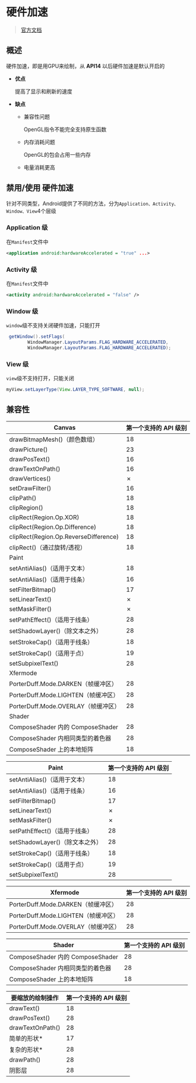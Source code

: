 # 硬件加速

> [官方文档](https://developer.android.com/guide/topics/graphics/hardware-accel)

## 概述

硬件加速，即是用GPU来绘制，从 **API14** 以后硬件加速是默认开启的

* **优点**

  提高了显示和刷新的速度

* **缺点**

  * 兼容性问题

    OpenGL指令不能完全支持原生函数

  * 内存消耗问题

    OpenGL的包会占用一些内存

  * 电量消耗更高

## 禁用/使用 硬件加速

针对不同类型，Android提供了不同的方法，分为`Application、Activity、Window、View`4个层级

### Application 级

在`Manifest`文件中

```xml
<application android:hardwareAccelerated = "true" ...>
```

### Activity 级

在`Manifest`文件中

```xml
<activity android:hardwareAccelerated = "false" />
```

### Window 级

`window`级不支持关闭硬件加速，只能打开

```java
 getWindow().setFlags(
        WindowManager.LayoutParams.FLAG_HARDWARE_ACCELERATED,
        WindowManager.LayoutParams.FLAG_HARDWARE_ACCELERATED);
```

### View 级

`view`级不支持打开，只能关闭

```java
myView.setLayerType(View.LAYER_TYPE_SOFTWARE, null);
```

## 兼容性

| Canvas                                | 第一个支持的 API 级别 |
| ------------------------------------- | --------------------- |
| drawBitmapMesh()（颜色数组）          | 18                    |
| drawPicture()                         | 23                    |
| drawPosText()                         | 16                    |
| drawTextOnPath()                      | 16                    |
| drawVertices()                        | ✗                     |
| setDrawFilter()                       | 16                    |
| clipPath()                            | 18                    |
| clipRegion()                          | 18                    |
| clipRect(Region.Op.XOR)               | 18                    |
| clipRect(Region.Op.Difference)        | 18                    |
| clipRect(Region.Op.ReverseDifference) | 18                    |
| clipRect()（通过旋转/透视）           | 18                    |
| Paint                                 |                       |
| setAntiAlias()（适用于文本）          | 18                    |
| setAntiAlias()（适用于线条）          | 16                    |
| setFilterBitmap()                     | 17                    |
| setLinearText()                       | ✗                     |
| setMaskFilter()                       | ✗                     |
| setPathEffect()（适用于线条）         | 28                    |
| setShadowLayer()（除文本之外）        | 28                    |
| setStrokeCap()（适用于线条）          | 18                    |
| setStrokeCap()（适用于点）            | 19                    |
| setSubpixelText()                     | 28                    |
| Xfermode                              |                       |
| PorterDuff.Mode.DARKEN（帧缓冲区）    | 28                    |
| PorterDuff.Mode.LIGHTEN（帧缓冲区）   | 28                    |
| PorterDuff.Mode.OVERLAY（帧缓冲区）   | 28                    |
| Shader                                |                       |
| ComposeShader 内的 ComposeShader      | 28                    |
| ComposeShader 内相同类型的着色器      | 28                    |
| ComposeShader 上的本地矩阵            | 18                    |

| Paint                          | 第一个支持的 API 级别 |
| ------------------------------ | --------------------- |
| setAntiAlias()（适用于文本）   | 18                    |
| setAntiAlias()（适用于线条）   | 16                    |
| setFilterBitmap()              | 17                    |
| setLinearText()                | ✗                     |
| setMaskFilter()                | ✗                     |
| setPathEffect()（适用于线条）  | 28                    |
| setShadowLayer()（除文本之外） | 28                    |
| setStrokeCap()（适用于线条）   | 18                    |
| setStrokeCap()（适用于点）     | 19                    |
| setSubpixelText()              | 28                    |

| Xfermode                            | 第一个支持的 API 级别 |
| ----------------------------------- | --------------------- |
| PorterDuff.Mode.DARKEN（帧缓冲区）  | 28                    |
| PorterDuff.Mode.LIGHTEN（帧缓冲区） | 28                    |
| PorterDuff.Mode.OVERLAY（帧缓冲区） | 28                    |

| Shader                           | 第一个支持的 API 级别 |
| -------------------------------- | --------------------- |
| ComposeShader 内的 ComposeShader | 28                    |
| ComposeShader 内相同类型的着色器 | 28                    |
| ComposeShader 上的本地矩阵       | 18                    |

| 要缩放的绘制操作 | 第一个支持的 API 级别 |
| ---------------- | --------------------- |
| drawText()       | 18                    |
| drawPosText()    | 28                    |
| drawTextOnPath() | 28                    |
| 简单的形状*      | 17                    |
| 复杂的形状*      | 28                    |
| drawPath()       | 28                    |
| 阴影层           | 28                    |

